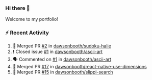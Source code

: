 ### Hi there 👋
Welcome to my portfolio!

### ⚡ Recent Activity
<!--START_SECTION:activity-->
1. 🎉 Merged PR [#2](https://github.com//dawsonbooth/sudoku-halie/pull/2) in [dawsonbooth/sudoku-halie](https://github.com//dawsonbooth/sudoku-halie)
2. ❗️ Closed issue [#1](https://github.com//dawsonbooth/ascii-art/issues/1) in [dawsonbooth/ascii-art](https://github.com//dawsonbooth/ascii-art)
3. 🗣 Commented on [#1](https://github.com//dawsonbooth/ascii-art/issues/1) in [dawsonbooth/ascii-art](https://github.com//dawsonbooth/ascii-art)
4. 🎉 Merged PR [#17](https://github.com//dawsonbooth/react-native-use-dimensions/pull/17) in [dawsonbooth/react-native-use-dimensions](https://github.com//dawsonbooth/react-native-use-dimensions)
5. 🎉 Merged PR [#15](https://github.com//dawsonbooth/slippi-search/pull/15) in [dawsonbooth/slippi-search](https://github.com//dawsonbooth/slippi-search)
<!--END_SECTION:activity-->
